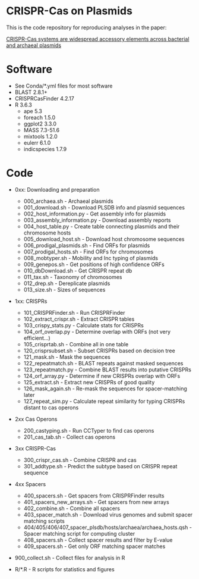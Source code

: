 # CRISPR-Cas on Plasmids
This is the code repository for reproducing analyses in the paper:

[CRISPR-Cas systems are widespread accessory elements across bacterial and archaeal plasmids](https://doi.org/10.1093/nar/gkab859)

# Software
* See Conda/*.yml files for most software
* BLAST 2.8.1+
* CRISPRCasFinder 4.2.17
* R 3.6.3
    * ape 5.3
    * foreach 1.5.0
    * ggplot2 3.3.0
    * MASS 7.3-51.6
    * mixtools 1.2.0
    * eulerr 6.1.0
    * indicspecies 1.7.9

# Code
* 0xx: Downloading and preparation
    * 000_archaea.sh - Archaeal plasmids
    * 001_download.sh - Download PLSDB info and plasmid sequences
    * 002_host_information.py - Get assembly info for plasmids
    * 003_assembly_information.py - Download assembly reports
    * 004_host_table.py - Create table connecting plasmids and their chromosome hosts
    * 005_download_host.sh - Download host chromosome sequences
    * 006_prodigal_plasmids.sh - Find ORFs for plasmids
    * 007_prodigal_hosts.sh - Find ORFs for chromosomes
    * 008_mobtyper.sh - Mobility and Inc typing of plasmids
    * 009_genepos.sh - Get positions of high confidence ORFs
    * 010_dbDownload.sh - Get CRISPR repeat db
    * 011_tax.sh - Taxonomy of chromosomes
    * 012_drep.sh - Dereplicate plasmids
    * 013_size.sh - Sizes of sequences

* 1xx: CRISPRs
    * 101_CRISPRFinder.sh - Run CRISPRFinder
    * 102_extract_crispr.sh - Extract CRISPR tables
    * 103_crispy_stats.py - Calculate stats for CRISPRs
    * 104_orf_overlap.py - Determine overlap with ORFs (not very efficient...)
    * 105_crisprtab.sh - Combine all in one table
    * 120_crisprsubset.sh - Subset CRISPRs based on decision tree
    * 121_mask.sh - Mask the sequences
    * 122_repeatmatch.sh - BLAST repeats against masked sequences
    * 123_repeatmatch.py - Combine BLAST results into putative CRISPRs
    * 124_orf_array.py - Determine if new CRISPRs overlap with ORFs
    * 125_extract.sh - Extract new CRISPRs of good quality
    * 126_mask_again.sh - Re-mask the sequences for spacer-matching later
    * 127_repeat_sim.py - Calculate repeat similarity for typing CRISPRs distant to cas operons

* 2xx Cas Operons
    * 200_castyping.sh - Run CCTyper to find cas operons
    * 201_cas_tab.sh - Collect cas operons

* 3xx CRISPR-Cas
    * 300_crispr_cas.sh - Combine CRISPR and cas
    * 301_addtype.sh - Predict the subtype based on CRISPR repeat sequence

* 4xx Spacers
    * 400_spacers.sh - Get spacers from CRISPRFinder results
    * 401_spacers_new_arrays.sh - Get spacers from new arrays
    * 402_combine.sh - Combine all spacers
    * 403_spacer_match.sh - Download virus genomes and submit spacer matching scripts
    * 404/405/406/407_spacer_plsdb/hosts/archaea/archaea_hosts.qsh - Spacer matching script for computing cluster
    * 408_spacers.sh - Collect spacer results and filter by E-value
    * 409_spacers.sh - Get only ORF matching spacer matches

* 900_collect.sh - Collect files for analysis in R

* R/*.R - R scripts for statistics and figures
